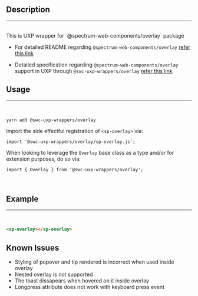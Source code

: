 ## Description

---

<br />
This is UXP wrapper for `@spectrum-web-components/overlay` package 
<br />

-   For detailed README regarding `@spectrum-web-components/overlay` [refer this link](https://www.npmjs.com/package/@spectrum-web-components/overlay/v/0.37.0)

-   Detailed specification regarding `@spectrum-web-components/overlay` support in UXP through `@swc-uxp-wrappers/overlay` [refer this link](https://developer.adobe.com/photoshop/uxp/2022/uxp-api/reference-spectrum/swc/)

## Usage

---

<br />

```
yarn add @swc-uxp-wrappers/overlay
```

Import the side effectful registration of `<sp-overlay>` via:

```
import '@swc-uxp-wrappers/overlay/sp-overlay.js';
```

When looking to leverage the `Overlay` base class as a type and/or for extension purposes, do so via:

```
import { Overlay } from '@swc-uxp-wrappers/overlay';
```

<br />

## Example

---

<br />

```html
<sp-overlay></sp-overlay>
```

## Known Issues

-   Styling of popover and tip rendered is incorrect when used inside overlay
-   Nested overlay is not supported
-   The toast dissapears when hovered on it inside overlay
-   Longpress attribute does not work with keyboard press event
